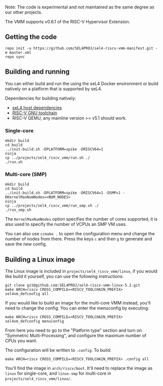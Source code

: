 Note: The code is experimental and not maintained as the same degree as our other projects.

The VMM supports v0.6.1 of the RISC-V Hypervisor Extension.

## Getting the code
```console
repo init -u https://github.com/SEL4PROJ/sel4-riscv-vmm-manifest.git -m master.xml
repo sync
```

## Building and running

You can either build and run the using the seL4 Docker environment or build natively
on a platform that is supported by seL4.

Dependencies for building natively:
* [seL4 host dependencies](https://docs.sel4.systems/projects/buildsystem/host-dependencies.html)
* [RISC-V GNU toolchain](https://github.com/riscv/riscv-gnu-toolchain)
* RISC-V QEMU, any mainline version >= v5.1 should work.

### Single-core
```console
mkdir build
cd build
../init-build.sh -DPLATFORM=spike -DRISCV64=1
ninja
cp ../projects/sel4_riscv_vmm/run.sh ./
./run.sh
```

### Multi-core (SMP)
```console
mkdir build
cd build
../init-build.sh -DPLATFORM=spike -DRISCV64=1 -DSMP=1 -DKernelMaxNumNodes=<NUM_NODES>
ninja
cp ../projects/sel4_riscv_vmm/run_smp.sh ./
./run_smp.sh
```

The `KernelMaxNumNodes` option specifies the number of cores supported, it is also used
to specify the number of VCPUs an SMP VM uses.

You can also use `ccmake .` to open the configuration menu and change the number of
nodes from there. Press the keys `c` and then `g` to generate and save the new config.

## Building a Linux image

The Linux image is included in `projects/sel4_riscv_vmm/linux`, if you would
like build it yourself, you can use the following instructions:

```console
git clone git@github.com:SEL4PROJ/sel4-riscv-vmm-linux-5.2.git
make ARCH=riscv CROSS_COMPILE=<RISCV_TOOLCHAIN_PREFIX> sel4vm_defconfig all
```

If you would like to build an image for the multi-core VMM instead, you'll need to change
the config. You can enter the menuconfig by executing:

```console
make ARCH=riscv CROSS_COMPILE=<RISCV_TOOLCHAIN_PREFIX> sel4vm_defconfig menuconfig
```

From here you need to go to the "Platform type" section and turn on "Symmetric Multi-Processing",
and configure the maximum number of CPUs you want.

The configuration will be written to `.config`. To build:
```console
make ARCH=riscv CROSS_COMPILE=<RISCV_TOOLCHAIN_PREFIX> .config all
```

You'll find the image in `arch/riscv/boot`. It'll need to replace the image as `linux`
for single-core, and `linux-smp` for multi-core in `projects/sel4_riscv_vmm/linux/`.
